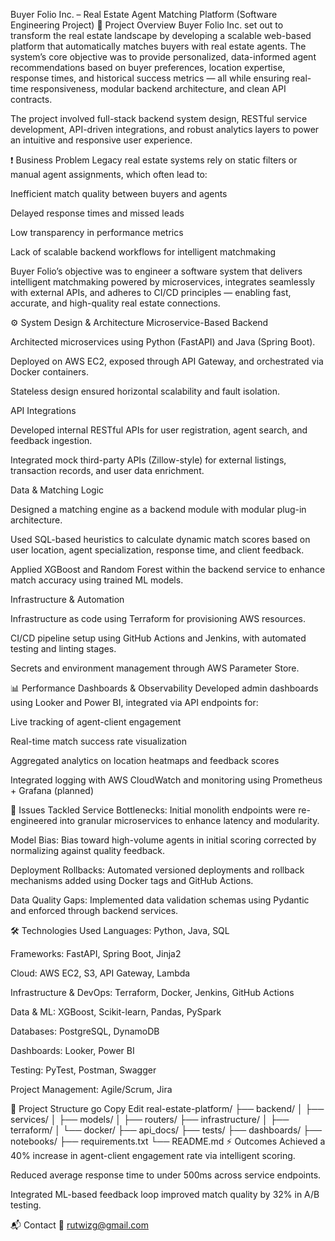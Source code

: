 Buyer Folio Inc. – Real Estate Agent Matching Platform (Software Engineering Project)
📌 Project Overview
Buyer Folio Inc. set out to transform the real estate landscape by developing a scalable web-based platform that automatically matches buyers with real estate agents. The system’s core objective was to provide personalized, data-informed agent recommendations based on buyer preferences, location expertise, response times, and historical success metrics — all while ensuring real-time responsiveness, modular backend architecture, and clean API contracts.

The project involved full-stack backend system design, RESTful service development, API-driven integrations, and robust analytics layers to power an intuitive and responsive user experience.

❗ Business Problem
Legacy real estate systems rely on static filters or manual agent assignments, which often lead to:

Inefficient match quality between buyers and agents

Delayed response times and missed leads

Low transparency in performance metrics

Lack of scalable backend workflows for intelligent matchmaking

Buyer Folio’s objective was to engineer a software system that delivers intelligent matchmaking powered by microservices, integrates seamlessly with external APIs, and adheres to CI/CD principles — enabling fast, accurate, and high-quality real estate connections.

⚙️ System Design & Architecture
Microservice-Based Backend

Architected microservices using Python (FastAPI) and Java (Spring Boot).

Deployed on AWS EC2, exposed through API Gateway, and orchestrated via Docker containers.

Stateless design ensured horizontal scalability and fault isolation.

API Integrations

Developed internal RESTful APIs for user registration, agent search, and feedback ingestion.

Integrated mock third-party APIs (Zillow-style) for external listings, transaction records, and user data enrichment.

Data & Matching Logic

Designed a matching engine as a backend module with modular plug-in architecture.

Used SQL-based heuristics to calculate dynamic match scores based on user location, agent specialization, response time, and client feedback.

Applied XGBoost and Random Forest within the backend service to enhance match accuracy using trained ML models.

Infrastructure & Automation

Infrastructure as code using Terraform for provisioning AWS resources.

CI/CD pipeline setup using GitHub Actions and Jenkins, with automated testing and linting stages.

Secrets and environment management through AWS Parameter Store.

📊 Performance Dashboards & Observability
Developed admin dashboards using Looker and Power BI, integrated via API endpoints for:

Live tracking of agent-client engagement

Real-time match success rate visualization

Aggregated analytics on location heatmaps and feedback scores

Integrated logging with AWS CloudWatch and monitoring using Prometheus + Grafana (planned)

🧪 Issues Tackled
Service Bottlenecks: Initial monolith endpoints were re-engineered into granular microservices to enhance latency and modularity.

Model Bias: Bias toward high-volume agents in initial scoring corrected by normalizing against quality feedback.

Deployment Rollbacks: Automated versioned deployments and rollback mechanisms added using Docker tags and GitHub Actions.

Data Quality Gaps: Implemented data validation schemas using Pydantic and enforced through backend services.

🛠️ Technologies Used
Languages: Python, Java, SQL

Frameworks: FastAPI, Spring Boot, Jinja2

Cloud: AWS EC2, S3, API Gateway, Lambda

Infrastructure & DevOps: Terraform, Docker, Jenkins, GitHub Actions

Data & ML: XGBoost, Scikit-learn, Pandas, PySpark

Databases: PostgreSQL, DynamoDB

Dashboards: Looker, Power BI

Testing: PyTest, Postman, Swagger

Project Management: Agile/Scrum, Jira

🔁 Project Structure
go
Copy
Edit
real-estate-platform/
├── backend/
│   ├── services/
│   ├── models/
│   ├── routers/
├── infrastructure/
│   ├── terraform/
│   └── docker/
├── api_docs/
├── tests/
├── dashboards/
├── notebooks/
├── requirements.txt
└── README.md
⚡ Outcomes
Achieved a 40% increase in agent-client engagement rate via intelligent scoring.

Reduced average response time to under 500ms across service endpoints.

Integrated ML-based feedback loop improved match quality by 32% in A/B testing.

📬 Contact
📧 rutwizg@gmail.com

